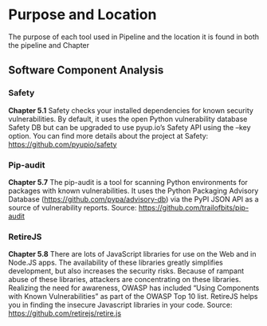 # Purpose and Location
The purpose of each tool used in Pipeline and the location it is found in both the pipeline and Chapter
## Software Component Analysis 
### Safety
**Chapter 5.1**
Safety checks your installed dependencies for known security vulnerabilities.
By default, it uses the open Python vulnerability database Safety DB but can be upgraded to use pyup.io’s Safety API using the –key option.
You can find more details about the project at Safety: https://github.com/pyupio/safety
### Pip-audit
**Chapter 5.7**
The pip-audit is a tool for scanning Python environments for packages with known vulnerabilities. It uses the Python Packaging Advisory Database (https://github.com/pypa/advisory-db) via the PyPI JSON API as a source of vulnerability reports.
Source: https://github.com/trailofbits/pip-audit
### RetireJS
**Chapter 5.8**
There are lots of JavaScript libraries for use on the Web and in Node.JS apps. The availability of these libraries greatly simplifies development, but also increases the security risks. Because of rampant abuse of these libraries, attackers are concentrating on these libraries. Realizing the need for awareness, OWASP has included “Using Components with Known Vulnerabilities” as part of the OWASP Top 10 list.
RetireJS helps you in finding the insecure Javascript libraries in your code.
Source: https://github.com/retirejs/retire.js
### 
